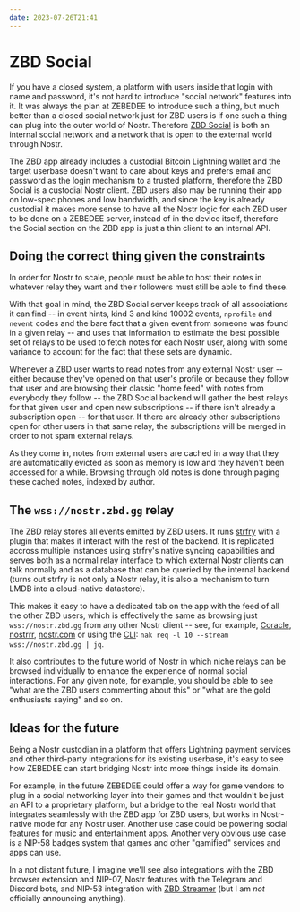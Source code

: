 ```yaml
---
date: 2023-07-26T21:41
---
```


# ZBD Social

If you have a closed system, a platform with users inside that login with name and password, it's not hard to introduce "social network" features into it. It was always the plan at ZEBEDEE to introduce such a thing, but much better than a closed social network just for ZBD users is if one such a thing can plug into the outer world of Nostr. Therefore [ZBD Social](https://zbd.gg) is both an internal social network and a network that is open to the external world through Nostr.

The ZBD app already includes a custodial Bitcoin Lightning wallet and the target userbase doesn't want to care about keys and prefers email and password as the login mechanism to a trusted platform, therefore the ZBD Social is a custodial Nostr client. ZBD users also may be running their app on low-spec phones and low bandwidth, and since the key is already custodial it makes more sense to have all the Nostr logic for each ZBD user to be done on a ZEBEDEE server, instead of in the device itself, therefore the Social section on the ZBD app is just a thin client to an internal API.

## Doing the correct thing given the constraints

In order for Nostr to scale, people must be able to host their notes in whatever relay they want and their followers must still be able to find these.

With that goal in mind, the ZBD Social server keeps track of all associations it can find -- in event hints, kind 3 and kind 10002 events, `nprofile` and `nevent` codes and the bare fact that a given event from someone was found in a given relay -- and uses that information to estimate the best possible set of relays to be used to fetch notes for each Nostr user, along with some variance to account for the fact that these sets are dynamic.

Whenever a ZBD user wants to read notes from any external Nostr user -- either because they've opened on that user's profile or because they follow that user and are browsing their classic "home feed" with notes from everybody they follow -- the ZBD Social backend will gather the best relays for that given user and open new subscriptions -- if there isn't already a subscription open -- for that user. If there are already other subscriptions open for other users in that same relay, the subscriptions will be merged in order to not spam external relays.

As they come in, notes from external users are cached in a way that they are automatically evicted as soon as memory is low and they haven't been accessed for a while. Browsing through old notes is done through paging these cached notes, indexed by author.

## The `wss://nostr.zbd.gg` relay

The ZBD relay stores all events emitted by ZBD users. It runs [strfry](https://github.com/hoytech/strfry) with a plugin that makes it interact with the rest of the backend. It is replicated accross multiple instances using strfry's native syncing capabilities and serves both as a normal relay interface to which external Nostr clients can talk normally and as a database that can be queried by the internal backend (turns out strfry is not only a Nostr relay, it is also a mechanism to turn LMDB into a cloud-native datastore).

This makes it easy to have a dedicated tab on the app with the feed of all the other ZBD users, which is effectively the same as browsing just `wss://nostr.zbd.gg` from any other Nostr client -- see, for example, [Coracle](https://coracle.social/relays/nostr.zbd.gg), [nostrrr](https://nostrrr.com/relay/nrelay1qqxxummnw3ezu7nzvshxwecdqzt3k), [nostr.com](https://nostr.com/r/nostr.zbd.gg) or using the [CLI](https://github.com/fiatjaf/nak): `nak req -l 10 --stream wss://nostr.zbd.gg | jq`.

It also contributes to the future world of Nostr in which niche relays can be browsed individually to enhance the experience of normal social interactions. For any given note, for example, you should be able to see "what are the ZBD users commenting about this" or "what are the gold enthusiasts saying" and so on.

## Ideas for the future

Being a Nostr custodian in a platform that offers Lightning payment services and other third-party integrations for its existing userbase, it's easy to see how ZEBEDEE can start bridging Nostr into more things inside its domain.

For example, in the future ZEBEDEE could offer a way for game vendors to plug in a social networking layer into their games and that wouldn't be just an API to a proprietary platform, but a bridge to the real Nostr world that integrates seamlessly with the ZBD app for ZBD users, but works in Nostr-native mode for any Nostr user. Another use case could be powering social features for music and entertainment apps. Another very obvious use case is a NIP-58 badges system that games and other "gamified" services and apps can use.

In a not distant future, I imagine we'll see also integrations with the ZBD browser extension and NIP-07, Nostr features with the Telegram and Discord bots, and NIP-53 integration with [ZBD Streamer](https://docs.zebedee.io/docs/zbd-streamer/overview/) (but I am _not_ officially announcing anything).
